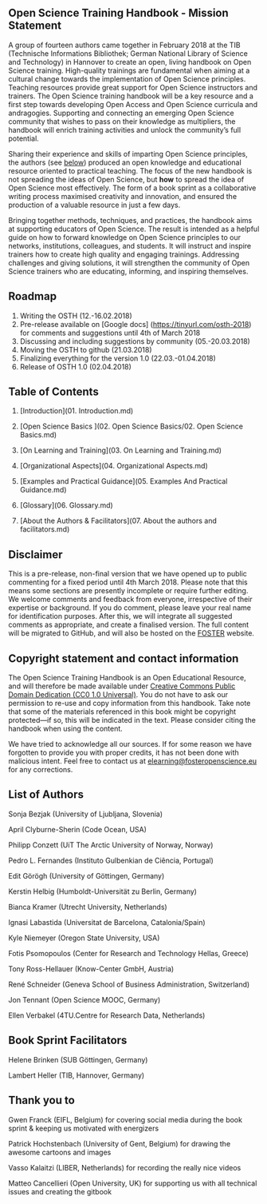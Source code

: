 ## Open Science Training Handbook - Mission Statement

A group of fourteen authors came together in February 2018 at the TIB (Technische Informations Bibliothek; German National Library of Science and Technology) in Hannover to create an open, living handbook on Open Science training. High-quality trainings are fundamental when aiming at a cultural change towards the implementation of Open Science principles. Teaching resources provide great support for Open Science instructors and trainers. The Open Science training handbook will be a key resource and a first step towards developing Open Access and Open Science curricula and andragogies. Supporting and connecting an emerging Open Science community that wishes to pass on their knowledge as multipliers, the handbook will enrich training activities and unlock the community’s full potential.

Sharing their experience and skills of imparting Open Science principles, the authors (see [below](#heading=h.y0j1t7egk5ar)) produced an open knowledge and educational resource oriented to practical teaching. The focus of the new handbook is not spreading the ideas of Open Science, but **how** to spread the idea of Open Science most effectively. The form of a book sprint as a collaborative writing process maximised creativity and innovation, and ensured the production of a valuable resource in just a few days.

Bringing together methods, techniques, and practices, the handbook aims at supporting educators of Open Science. The result is intended as a helpful guide on how to forward knowledge on Open Science principles to our networks, institutions, colleagues, and students. It will instruct and inspire trainers how to create high quality and engaging trainings. Addressing challenges and giving solutions, it will strengthen the community of Open Science trainers who are educating, informing, and inspiring themselves.

## Roadmap

1. Writing the OSTH (12.-16.02.2018)
2. Pre-release available on [Google docs] (https://tinyurl.com/osth-2018) for comments and suggestions until 4th of March 2018
3. Discussing and including suggestions by community (05.-20.03.2018)
4. Moving the OSTH to github (21.03.2018)
5. Finalizing everything for the version 1.0 (22.03.-01.04.2018)
6. Release of OSTH 1.0 (02.04.2018)

## Table of Contents

1. [Introduction](01. Introduction.md)

2. [Open Science Basics ](02. Open Science Basics/02. Open Science Basics.md)

3. [On Learning and Training](03. On Learning and Training.md)

4. [Organizational Aspects](04. Organizational Aspects.md)

5. [Examples and Practical Guidance](05. Examples And Practical Guidance.md)

6. [Glossary](06. Glossary.md)

7. [About the Authors & Facilitators](07. About the authors and facilitators.md)

## Disclaimer

This is a pre-release, non-final version that we have opened up to public commenting for a fixed period until 4th March 2018. Please note that this means some sections are presently incomplete or require further editing. We welcome comments and feedback from everyone, irrespective of their expertise or background. If you do comment, please leave your real name for identification purposes. After this, we will integrate all suggested comments as appropriate, and create a finalised version. The full content will be migrated to GitHub, and will also be hosted on the [FOSTER](https://www.fosteropenscience.eu/) website.

## Copyright statement and contact information

The Open Science Training Handbook is an Open Educational Resource, and will therefore be made available under [Creative Commons Public Domain Dedication (CC0 1.0 Universal)](https://creativecommons.org/publicdomain/zero/1.0/). You do not have to ask our permission to re-use and copy information from this handbook. Take note that some of the materials referenced in this book might be copyright protected—if so, this will be indicated in the text. Please consider citing the handbook when using the content.

We have tried to acknowledge all our sources. If for some reason we have forgotten to provide you with proper credits, it has not been done with malicious intent. Feel free to contact us at [elearning@fosteropenscience.eu](mailto:elearning@fosteropenscience.eu) for any corrections.

## List of Authors

Sonja Bezjak (University of Ljubljana, Slovenia)

April Clyburne-Sherin (Code Ocean, USA)

Philipp Conzett (UiT The Arctic University of Norway, Norway)

Pedro L. Fernandes (Instituto Gulbenkian de Ciência, Portugal)

Edit Görögh (University of Göttingen, Germany)

Kerstin Helbig (Humboldt-Universität zu Berlin, Germany)

Bianca Kramer (Utrecht University, Netherlands)

Ignasi Labastida (Universitat de Barcelona, Catalonia/Spain)

Kyle Niemeyer (Oregon State University, USA)

Fotis Psomopoulos (Center for Research and Technology Hellas, Greece)

Tony Ross-Hellauer (Know-Center GmbH, Austria)

René Schneider (Geneva School of Business Administration, Switzerland)

Jon Tennant (Open Science MOOC, Germany)

Ellen Verbakel (4TU.Centre for Research Data, Netherlands)

## Book Sprint Facilitators

Helene Brinken (SUB Göttingen, Germany)

Lambert Heller (TIB, Hannover, Germany)


## Thank you to
Gwen Franck (EIFL, Belgium) for covering social media during the book sprint & keeping us motivated with energizers

Patrick Hochstenbach (University of Gent, Belgium) for drawing the awesome cartoons and images

Vasso Kalaitzi (LIBER, Netherlands) for recording the really nice videos 

Matteo Cancellieri (Open University, UK) for supporting us with all technical issues and creating the gitbook

